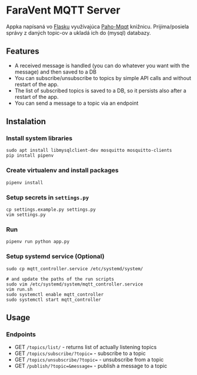 # FaraVent MQTT Server

Appka napísaná vo [Flasku](https://github.com/pallets/flask) využívajúca [Paho-Mqqt](https://github.com/eclipse/paho.mqtt.python) knižnicu.
Prijíma/posiela správy z daných topic-ov a ukladá ich do (mysql) databazy.

## Features
- A received message is handled (you can do whatever you want with the message) and then saved to a DB
- You can subscribe/unsubscribe to topics by simple API calls and without restart of the app.
- The list of subscribed topics is saved to a DB, so it persists also after a restart of the app.
- You can send a message to a topic via an endpoint

## Instalation

### Install system libraries
```
sudo apt install libmysqlclient-dev mosquitto mosquitto-clients
pip install pipenv
```

### Create virtualenv and install packages
```
pipenv install
```

### Setup secrets in `settings.py`
```
cp settings.example.py settings.py
vim settings.py
```

### Run
```
pipenv run python app.py
```

### Setup systemd service (Optional)
```
sudo cp mqtt_controller.service /etc/systemd/system/

# and update the paths of the run scripts
sudo vim /etc/systemd/system/mqtt_controller.service
vim run.sh
sudo systemctl enable mqtt_controller
sudo systemctl start mqtt_controller
```

## Usage

### Endpoints

- GET ``/topics/list/`` - returns list of actually listening topics
- GET ``/topics/subscribe/?topic=`` - subscribe to a topic
- GET ``/topics/unsubscribe/?topic=`` - unsubscribe from a topic
- GET ``/publish/?topic=&message=`` - publish a message to a topic
